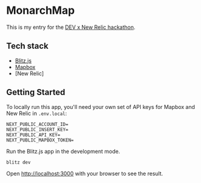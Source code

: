# MonarchMap

This is my entry for the [DEV x New Relic hackathon](https://www.therelicans.com/therelicans/combat-climate-change-and-earn-prizes-with-hack-the-planet-4g5).

## Tech stack

- [Blitz.js](https://github.com/blitz-js/blitz)
- [Mapbox](https://www.mapbox.com/)
- [New Relic]

## Getting Started

To locally run this app, you'll need your own set of API keys for Mapbox and New Relic in `.env.local`:

```
NEXT_PUBLIC_ACCOUNT_ID=
NEXT_PUBLIC_INSERT_KEY=
NEXT_PUBLIC_API_KEY=
NEXT_PUBLIC_MAPBOX_TOKEN=
```

Run the Blitz.js app in the development mode.

```
blitz dev
```

Open [http://localhost:3000](http://localhost:3000) with your browser to see the result.
